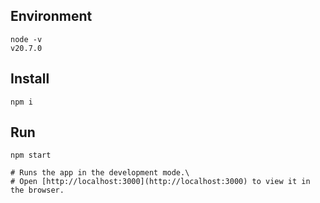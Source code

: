 ## Environment

```
node -v
v20.7.0
```

## Install

```
npm i
```

## Run

```
npm start

# Runs the app in the development mode.\
# Open [http://localhost:3000](http://localhost:3000) to view it in the browser.
```
